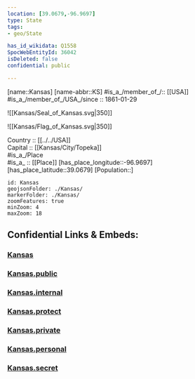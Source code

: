 ```yaml
---
location: [39.0679,-96.9697] 
type: State
tags:
- geo/State

has_id_wikidata: Q1558 
SpocWebEntityId: 36042
isDeleted: false
confidential: public

---
```

[name::Kansas] 
[name-abbr::KS] 
#is_a_/member_of_/:: [[USA]]
#is_a_/member_of_/USA_/since :: 1861-01-29  


![[Kansas/Seal_of_Kansas.svg|350]] 

![[Kansas/Flag_of_Kansas.svg|350]] 

Country :: [[../../USA]]  
Capital :: [[Kansas/City/Topeka]]  
#is_a_/Place  
#is_a_ :: [[Place]] 
[has_place_longitude::-96.9697] 
[has_place_latitude::39.0679] 
[Population::] 



```leaflet
id: Kansas
geojsonFolder: ./Kansas/
markerFolder: ./Kansas/
zoomFeatures: true 
minZoom: 4 
maxZoom: 18
```


## Confidential Links & Embeds: 

### [Kansas](/_Standards/Earth/Continent/America~North/USA/USA~Mountain/Kansas.md) 

### [Kansas.public](/_public/Earth/Continent/America~North/USA/USA~Mountain/Kansas.public.md) 

### [Kansas.internal](/_internal/Earth/Continent/America~North/USA/USA~Mountain/Kansas.internal.md) 

### [Kansas.protect](/_protect/Earth/Continent/America~North/USA/USA~Mountain/Kansas.protect.md) 

### [Kansas.private](/_private/Earth/Continent/America~North/USA/USA~Mountain/Kansas.private.md) 

### [Kansas.personal](/_personal/Earth/Continent/America~North/USA/USA~Mountain/Kansas.personal.md) 

### [Kansas.secret](/_secret/Earth/Continent/America~North/USA/USA~Mountain/Kansas.secret.md)


